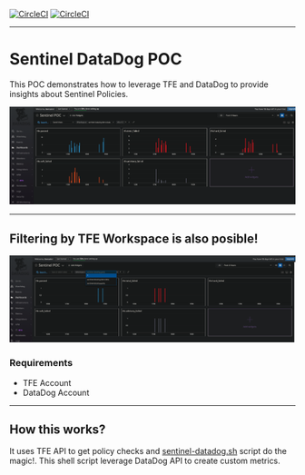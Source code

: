 [![CircleCI](https://circleci.com/gh/DigitalOnUs/sentinel-datadog-poc.svg?style=shield&circle-token=8f7eaf0919587d46ad02649d5e8ca44adf5b20dc)](https://circleci.com/gh/DigitalOnUs/sentinel-datadog-poc)
[![CircleCI](https://circleci.com/gh/DigitalOnUs/sentinel-datadog-poc.svg?style=svg&circle-token=8f7eaf0919587d46ad02649d5e8ca44adf5b20dc)](https://circleci.com/gh/DigitalOnUs/sentinel-datadog-poc)

---

# Sentinel DataDog POC

This POC demonstrates how to leverage TFE and DataDog to provide insights about Sentinel Policies.

![DataDog Visualization1](./_docs/DD-1.png)

---

## Filtering by TFE Workspace is also posible!

![DataDog Visualization2](./_docs/DD-2.png)



### Requirements
* TFE Account  
* DataDog Account
---

## How this works?
It uses TFE API to get policy checks and [sentinel-datadog.sh](./sentinel-datadog.sh) script do the magic!. This shell script leverage DataDog API to create custom metrics.